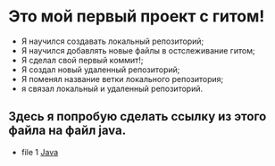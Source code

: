 # Это мой первый проект с гитом!
- Я научился создавать локальный репозиторий;
- Я научился добавлять новые файлы в остслеживание гитом;
- Я сделал свой первый коммит!;
- Я создал новый удаленный репозиторий;
- Я поменял название ветки локального репозитория;
- я связал локальный и удаленный репозиторий. 

## Здесь я попробую сделать ссылку из этого файла на файл java.
- file 1 [Java](numbers.java)